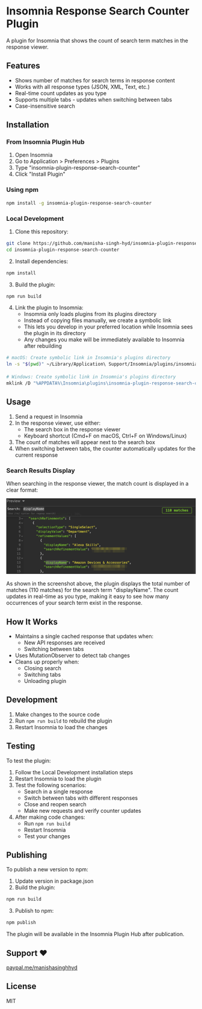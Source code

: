 # Insomnia Response Search Counter Plugin

A plugin for Insomnia that shows the count of search term matches in the response viewer.

## Features

- Shows number of matches for search terms in response content
- Works with all response types (JSON, XML, Text, etc.)
- Real-time count updates as you type
- Supports multiple tabs - updates when switching between tabs
- Case-insensitive search

## Installation

### From Insomnia Plugin Hub

1. Open Insomnia
2. Go to Application > Preferences > Plugins
3. Type "insomnia-plugin-response-search-counter"
4. Click "Install Plugin"

### Using npm

```bash
npm install -g insomnia-plugin-response-search-counter
```

### Local Development

1. Clone this repository:
```bash
git clone https://github.com/manisha-singh-hyd/insomnia-plugin-response-search-counter.git
cd insomnia-plugin-response-search-counter
```

2. Install dependencies:
```bash
npm install
```

3. Build the plugin:
```bash
npm run build
```

4. Link the plugin to Insomnia:
   - Insomnia only loads plugins from its plugins directory
   - Instead of copying files manually, we create a symbolic link
   - This lets you develop in your preferred location while Insomnia sees the plugin in its directory
   - Any changes you make will be immediately available to Insomnia after rebuilding

```bash
# macOS: Create symbolic link in Insomnia's plugins directory
ln -s "$(pwd)" ~/Library/Application\ Support/Insomnia/plugins/insomnia-plugin-response-search-counter

# Windows: Create symbolic link in Insomnia's plugins directory
mklink /D "%APPDATA%\Insomnia\plugins\insomnia-plugin-response-search-counter" "%CD%"
```

## Usage

1. Send a request in Insomnia
2. In the response viewer, use either:
   - The search box in the response viewer
   - Keyboard shortcut (Cmd+F on macOS, Ctrl+F on Windows/Linux)
3. The count of matches will appear next to the search box
4. When switching between tabs, the counter automatically updates for the current response

### Search Results Display

When searching in the response viewer, the match count is displayed in a clear format:

![Search Results Counter](https://raw.githubusercontent.com/manisha-singh-hyd/insomnia-plugin-response-search-counter/main/docs/search-counter.png)

As shown in the screenshot above, the plugin displays the total number of matches (110 matches) for the search term "displayName". The count updates in real-time as you type, making it easy to see how many occurrences of your search term exist in the response.

## How It Works

- Maintains a single cached response that updates when:
  - New API responses are received
  - Switching between tabs
- Uses MutationObserver to detect tab changes
- Cleans up properly when:
  - Closing search
  - Switching tabs
  - Unloading plugin

## Development

1. Make changes to the source code
2. Run `npm run build` to rebuild the plugin
3. Restart Insomnia to load the changes

## Testing

To test the plugin:

1. Follow the Local Development installation steps
2. Restart Insomnia to load the plugin
3. Test the following scenarios:
   - Search in a single response
   - Switch between tabs with different responses
   - Close and reopen search
   - Make new requests and verify counter updates
4. After making code changes:
   - Run `npm run build`
   - Restart Insomnia
   - Test your changes

## Publishing

To publish a new version to npm:

1. Update version in package.json
2. Build the plugin:
```bash
npm run build
```

3. Publish to npm:
```bash
npm publish
```

The plugin will be available in the Insomnia Plugin Hub after publication.

## Support ❤️

[paypal.me/manishasinghhyd](https://paypal.me/manishasinghhyd)

## License

MIT
